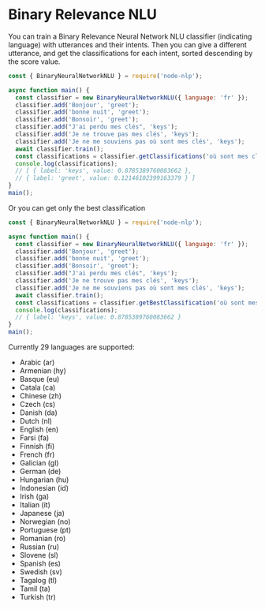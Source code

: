 # Binary Relevance NLU

You can train a Binary Relevance Neural Network NLU classifier (indicating language) with utterances and their intents.
Then you can give a different utterance, and get the classifications for each intent, sorted descending by the score value.

```javascript
const { BinaryNeuralNetworkNLU } = require('node-nlp');

async function main() {
  const classifier = new BinaryNeuralNetworkNLU({ language: 'fr' });
  classifier.add('Bonjour', 'greet');
  classifier.add('bonne nuit', 'greet');
  classifier.add('Bonsoir', 'greet');
  classifier.add("J'ai perdu mes clés", 'keys');
  classifier.add('Je ne trouve pas mes clés', 'keys');
  classifier.add('Je ne me souviens pas où sont mes clés', 'keys');
  await classifier.train();
  const classifications = classifier.getClassifications('où sont mes clés');
  console.log(classifications);
  // [ { label: 'keys', value: 0.8785389760083662 },
  // { label: 'greet', value: 0.12146102399163379 } ]
}
main();
```

Or you can get only the best classification

```javascript
const { BinaryNeuralNetworkNLU } = require('node-nlp');

async function main() {
  const classifier = new BinaryNeuralNetworkNLU({ language: 'fr' });
  classifier.add('Bonjour', 'greet');
  classifier.add('bonne nuit', 'greet');
  classifier.add('Bonsoir', 'greet');
  classifier.add("J'ai perdu mes clés", 'keys');
  classifier.add('Je ne trouve pas mes clés', 'keys');
  classifier.add('Je ne me souviens pas où sont mes clés', 'keys');
  await classifier.train();
  const classifications = classifier.getBestClassification('où sont mes clés');
  console.log(classifications);
  // { label: 'keys', value: 0.8785389760083662 }
}
main();
```

Currently 29 languages are supported:

- Arabic (ar)
- Armenian (hy)
- Basque (eu)
- Catala (ca)
- Chinese (zh)
- Czech (cs)
- Danish (da)
- Dutch (nl)
- English (en)
- Farsi (fa)
- Finnish (fi)
- French (fr)
- Galician (gl)
- German (de)
- Hungarian (hu)
- Indonesian (id)
- Irish (ga)
- Italian (it)
- Japanese (ja)
- Norwegian (no)
- Portuguese (pt)
- Romanian (ro)
- Russian (ru)
- Slovene (sl)
- Spanish (es)
- Swedish (sv)
- Tagalog (tl)
- Tamil (ta)
- Turkish (tr)
